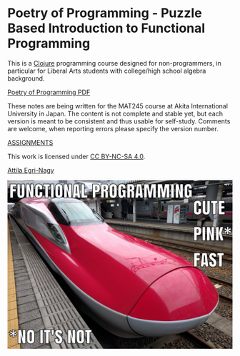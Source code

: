 # Poetry of Programming - Puzzle Based Introduction to Functional Programming

This is a [Clojure](http://clojure.org) programming course designed for non-programmers, in particular for Liberal Arts students with college/high school algebra background. 

[Poetry of Programming PDF](PoP.pdf)

These notes are being written for the MAT245 course
at Akita International University in Japan. The content is not complete and stable yet, but each version is
meant to be consistent and thus usable for self-study.
Comments are welcome, when reporting errors please
specify the version number.

[ASSIGNMENTS](assignments.md)

This work is licensed under [CC BY-NC-SA 4.0](https://creativecommons.org/licenses/by-nc-sa/4.0/deed.en).

[Attila Egri-Nagy](www.egri-nagy.hu)

![cutepinkfast](PIX/cutepinkfast.jpg)
